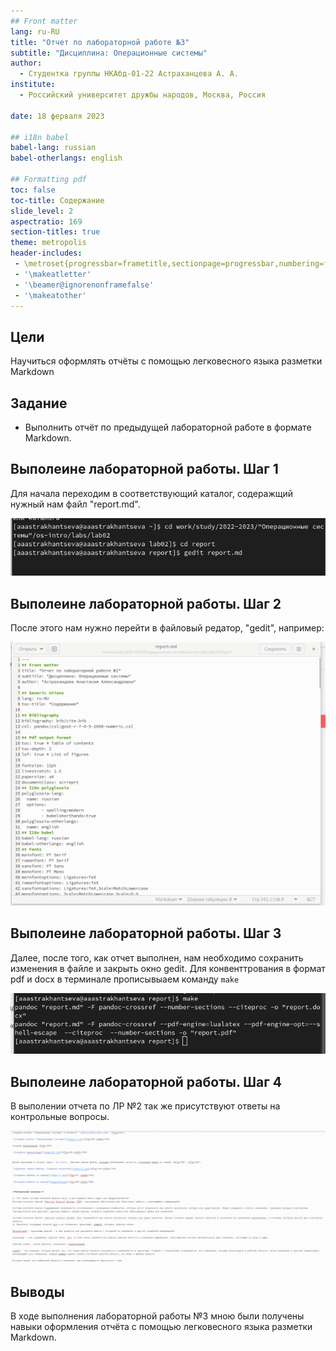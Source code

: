 ```yaml
---
## Front matter
lang: ru-RU
title: "Отчет по лабораторной работе №3"
subtitle: "Дисциплина: Операционные системы" 
author:
  - Студентка группы НКАбд-01-22 Астраханцева А. А.
institute:
  - Российский университет дружбы народов, Москва, Россия
  
date: 18 ферваля 2023 

## i18n babel
babel-lang: russian
babel-otherlangs: english

## Formatting pdf
toc: false
toc-title: Содержание
slide_level: 2
aspectratio: 169
section-titles: true
theme: metropolis
header-includes:
 - \metroset{progressbar=frametitle,sectionpage=progressbar,numbering=fraction}
 - '\makeatletter'
 - '\beamer@ignorenonframefalse'
 - '\makeatother'
---
```




## Цели

Научиться оформлять отчёты с помощью легковесного языка разметки Markdown



## Задание 

- Выполнить отчёт по предыдущей лабораторной работе в формате Markdown.

## Выполеине лабораторной работы. Шаг 1

Для начала переходим в соответствующий каталог, содеражщий нужный нам файл "report.md".

![Переход в нужный каталог](image/1.png)

## Выполеине лабораторной работы. Шаг 2

После этого нам нужно перейти в файловый редатор, "gedit", например:

![gedit](image/2.png)

## Выполеине лабораторной работы. Шаг 3

Далее, после того, как отчет выполнен, нам необходимо сохранить изменения в файле и закрыть окно gedit. Для конвенттрования в формат pdf и docx в терминале прописывыаем команду `make`

![make для конвентирования в формат pdf и docx](image/3.png)

## Выполеине лабораторной работы. Шаг 4

В выполении отчета по ЛР №2 так же присутствуют ответы на контрольные вопросы.

![Ответы на контрольные вопросы](image/4.png)

## Выводы 

В ходе выполнения лабораторной работы №3 мною были получены навыки оформления отчёта с помощью легковесного языка разметки Markdown.

